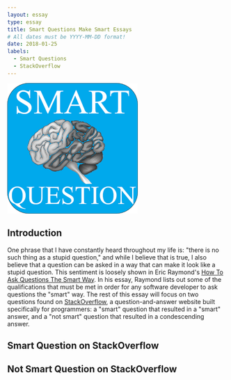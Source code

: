 ```yaml
---
layout: essay
type: essay
title: Smart Questions Make Smart Essays
# All dates must be YYYY-MM-DD format!
date: 2018-01-25
labels:
  - Smart Questions
  - StackOverflow
---
```


<img class="ui image" src="../images/smartQuestion.png">

## Introduction

One phrase that I have constantly heard throughout my life is: "there is no such thing as a stupid question," and while I believe that is true, I also believe that a question can be asked in a way that can make it look like a stupid question. This sentiment is loosely shown in Eric Raymond's [How To Ask Questions The Smart Way](http://www.catb.org/esr/faqs/smart-questions.html). In his essay, Raymond lists out some of the qualifications that must be met in order for any software developer to ask questions the "smart" way. The rest of this essay will focus on two questions found on [StackOverflow](https://stackoverflow.com/), a question-and-answer website built specifically for programmers: a "smart" question that resulted in a "smart" answer, and a "not smart" question that resulted in a condescending answer.

## Smart Question on StackOverflow



## Not Smart Question on StackOverflow


